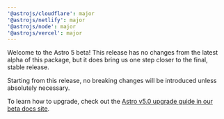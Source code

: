 ```yaml
---
'@astrojs/cloudflare': major
'@astrojs/netlify': major
'@astrojs/node': major
'@astrojs/vercel': major
---
```


Welcome to the Astro 5 beta! This release has no changes from the latest alpha of this package, but it does bring us one step closer to the final, stable release.

Starting from this release, no breaking changes will be introduced unless absolutely necessary.

To learn how to upgrade, check out the [Astro v5.0 upgrade guide in our beta docs site](https://5-0-0-beta.docs.astro.build/en/guides/upgrade-to/v5/).
